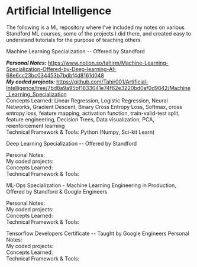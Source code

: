 # Artificial Intelligence

The following is a ML repository where I've included my notes on various Standford ML courses, some of the projects I did there, and created easy to understand tutorials for the purpose of teaching others. 


Machine Learning Specialization -- Offered by Standford 

***Personal Notes:*** https://www.notion.so/tahirm/Machine-Learning-Specialization-Offered-by-Deep-learning-AI-68e6cc23bc034453b7bdbf4d8161d048 <br>
***My coded projects:*** https://github.com/Tahir001/Artificial-Intelligence/tree/7bd8a9a95bf1833041e74f62e3220bd0af0d9842/Machine_Learning_Specialization <br>
Concepts Learned: Linear Regression, Logistic Regression, Neural Networks, Gradient Descent, Binary Cross Entropy Loss, Softmax, cross entropy loss, feature mapping, activation function, train-valid-test split, feature engineering, Decision Trees, Data visualization, PCA, reienforcement learning  <br>
Technical Framework & Tools: Python (Numpy, Sci-kit Learn) 

Deep Learning Specialization -- Offered by Standford 

Personal Notes: <br>
My coded projects: <br>
Concepts Learned: <br>
Technical Framework & Tools: <br>

ML-Ops Specialization - Machine Learning Engineering in Production, Offered by Standford & Google Engineers

Personal Notes: <br> 
My coded projects: <br>
Concepts Learned: <br>
Technical Framework & Tools: <br>


Tensorflow Developers Certificate -- Taught by Google Engineers 
Personal Notes: <br> 
My coded projects: <br>
Concepts Learned: <br>
Technical Framework & Tools: <br>

